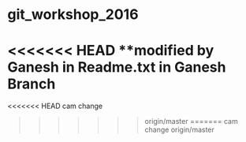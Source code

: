 # git_workshop_2016
<<<<<<< HEAD
**modified by Ganesh in Readme.txt in Ganesh Branch
=======

<<<<<<< HEAD
cam change
>>>>>>> origin/master
=======
cam change
>>>>>>> origin/master
